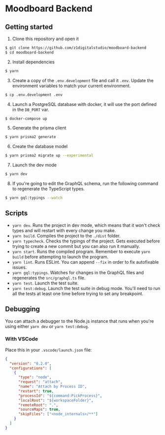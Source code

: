 # Moodboard Backend

## Getting started

1. Clone this repository and open it

```bash
$ git clone https://github.com/z1digitalstudio/moodboard-backend
$ cd moodboard-backend
```

2. Install dependencies

```bash
$ yarn
```

3. Create a copy of the `.env.development` file and call it `.env`. Update the environment variables to match your current environment.

```bash
$ cp .env.development .env
```

4. Launch a PostgreSQL database with docker, it will use the port defined in the `DB_PORT` var.

```bash
$ docker-compose up
```

5. Generate the prisma client

```bash
$ yarn prisma2 generate
```

6. Create the database model

```bash
$ yarn prisma2 migrate up --experimental
```

7. Launch the dev mode

```bash
$ yarn dev
```

8. If you're going to edit the GraphQL schema, run the following command to regenerate the TypeScript types.

```bash
$ yarn gql:typings --watch
```

## Scripts

- `yarn dev`. Runs the project in dev mode, which means that it won't check types and will restart with every change you make.
- `yarn build`. Compiles the project to the `./dist` folder.
- `yarn typecheck`. Checks the typings of the project. Gets executed before trying to create a new commit but you can also run it manually.
- `yarn start`. Runs the compiled program. Remember to execute `yarn build` before attempting to launch the program.
- `yarn lint`. Runs ESLint. You can append `--fix` in order to fix autofixable issues.
- `yarn gql:typings`. Watches for changes in the GraphQL files and regenerates the `src/graphql.ts` file.
- `yarn test`. Launch the test suite.
- `yarn test:debug`. Launch the test suite in debug mode. You'll need to run all the tests at least one time before trying to set any breakpoint.

## Debugging

You can attach a debugger to the Node.js instance that runs when you're using either `yarn dev` or `yarn test:debug`.

### With VSCode

Place this in your `.vscode/launch.json` file:

```json
{
  "version": "0.2.0",
  "configurations": [
    {
      "type": "node",
      "request": "attach",
      "name": "Attach by Process ID",
      "restart": true,
      "processId": "${command:PickProcess}",
      "localRoot": "${workspaceFolder}",
      "remoteRoot": ".",
      "sourceMaps": true,
      "skipFiles": ["<node_internals>/**"]
    }
  ]
}
```
